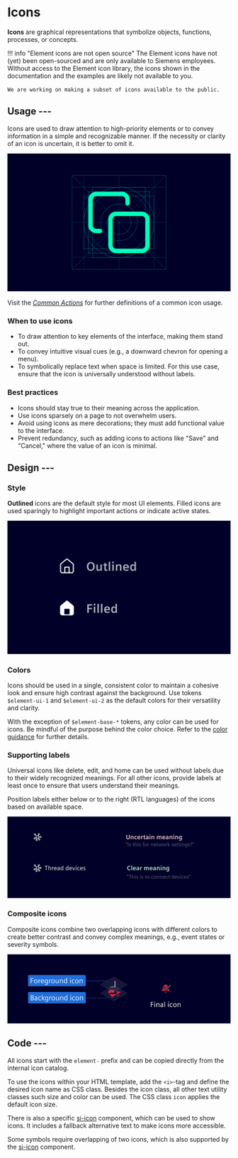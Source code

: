 # Icons

<!-- markdownlint-disable MD033 MD024-->

**Icons** are graphical representations that symbolize objects, functions, processes, or concepts.

!!! info "Element icons are not open source"
    The Element icons have not (yet) been open-sourced and are only available to
    Siemens employees. Without access to the Element icon library, the icons
    shown in the documentation and the examples are likely not available to you.

    We are working on making a subset of icons available to the public.

## Usage ---

Icons are used to draw attention to high-priority elements or to convey information in a simple and recognizable manner.
If the necessity or clarity of an icon is uncertain, it is better to omit it.

![Icons](images/icons.png)

Visit the [*Common Actions*](../fundamentals/ux-text-style-guide/frequent-app-functions.md/#common-actions) for further
definitions of a common icon usage.

### When to use icons

- To draw attention to key elements of the interface, making them stand out.
- To convey intuitive visual cues (e.g., a downward chevron for opening a menu).
- To symbolically replace text when space is limited. For this use case, ensure that the icon is universally understood without labels.

### Best practices

- Icons should stay true to their meaning across the application.
- Use icons sparsely on a page to not overwhelm users.
- Avoid using icons as mere decorations; they must add functional value to the interface.
- Prevent redundancy, such as adding icons to actions like "Save" and "Cancel," where the value of an icon is minimal.

## Design ---

### Style

**Outlined** icons are the default style for most UI elements.
Filled icons are used sparingly to highlight important actions or indicate active states.

![Icons style](images/icons-style.png)

### Colors

Icons should be used in a single, consistent color to maintain a cohesive look and ensure high contrast against the background.
Use tokens `$element-ui-1` and `$element-ui-2` as the default colors for their versatility and clarity.

With the exception of `$element-base-*` tokens, any color can be used for icons.
Be mindful of the purpose behind the color choice. Refer to the [color guidance](../fundamentals/colors/ui-colors.md) for further details.

### Supporting labels

Universal icons like delete, edit, and home can be used without labels due to their widely recognized meanings.
For all other icons, provide labels at least once to ensure that users understand their meanings.

Position labels either below or to the right (RTL languages) of the icons based on available space.

![Icons labels](images/icons-labels.png)

### Composite icons

Composite icons combine two overlapping icons with different colors to create better contrast and convey complex meanings,
e.g., event states or severity symbols.

![Icons composite](images/icon-composite.png)

## Code ---

All icons start with the `element-` prefix and can be copied directly from the
internal icon catalog.

To use the icons within your HTML template, add the `<i>`-tag and define the
desired icon name as CSS class. Besides the icon class, all other text utility
classes such size and color can be used. The CSS class `icon` applies the default
icon size.

There is also a specific [si-icon](../components/status-notifications/icon.md)
component, which can be used to show icons. It includes a fallback alternative
text to make icons more accessible.

Some symbols require overlapping of two icons, which is also supported by the
[si-icon](../components/status-notifications/icon.md) component.

<si-docs-component example="icons/icons"></si-docs-component>
